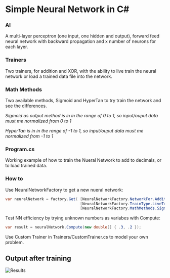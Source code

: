 # Simple Neural Network in C#
### AI
A multi-layer perceptron (one input, one hidden and output), forward feed neural network with backward propagation and x number of neurons for each layer.
### Trainers
Two trainers, for addition and XOR, with the ability to live train the neural network or load a trained data file into the network.
### Math Methods
Two available methods, Sigmoid and HyperTan to try train the network and see the differences. 

_Sigmoid as output method is in in the range of 0 to 1, so input/ouput data must me normalized  from 0 to 1_

_HyperTan is in in the range of -1 to 1, so input/ouput data must me normalized from -1 to 1_
### Program.cs
Working example of how to train the Nueral Network to add to decimals, or to load trained data.
### How to
Use NeuralNetworkFactory to get a new nueral network:
```csharp
var neuralNetwork = factory.Get( [NeuralNetworkFactory.NetworkFor.Addition | NeuralNetworkFactory.NetworkFor.XOR | NeuralNetworkFactory.NetworkFor.Custom], 
                                 [NeuralNetworkFactory.TrainType.LiveTraining | NeuralNetworkFactory.NetworkFor.Trained], 
                                 [NeuralNetworkFactory.MathMethods.Sigmoid | NeuralNetworkFactory.MathMethods.HyperTan] );
```
Test NN efficiency by trying unknown numbers as variabes with Compute:
```csharp
var result = neuralNetwork.Compute(new double[] { .3, .2 });
```
Use Custom Trainer in Trainers/CustomTrainer.cs to model your own problem.



## Output after training
![Results](https://raw.githubusercontent.com/georgekosmidis/SimpleNeuralNetwork/master/README/Capture.PNG)

